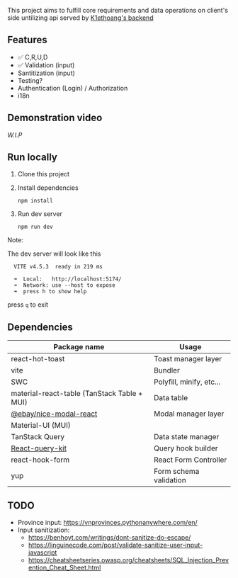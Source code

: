 This project aims to fulfill core requirements and data operations on client's side untilizing api served by [K1ethoang's backend](https://github.com/K1ethoang/Rent-data-management)

## Features

- ✅ C,R,U,D
- ✅ Validation (input)
- Santitization (input)
- Testing?
- Authentication (Login) / Authorization
- i18n

## Demonstration video

_W.I.P_

## Run locally

1.  Clone this project
2.  Install dependencies
    ```
    npm install
    ```
3.  Run dev server

    ```
    npm run dev
    ```

Note:

The dev server will look like this

```
  VITE v4.5.3  ready in 219 ms

  ➜  Local:   http://localhost:5174/
  ➜  Network: use --host to expose
  ➜  press h to show help
```

press `q` to exit

## Dependencies

| Package name                                                       | Usage                    |
| ------------------------------------------------------------------ | ------------------------ |
| react-hot-toast                                                    | Toast manager layer      |
| vite                                                               | Bundler                  |
| SWC                                                                | Polyfill, minify, etc... |
| material-react-table (TanStack Table + MUI)                        | Data table               |
| [@ebay/nice-modal-react](https://github.com/ebay/nice-modal-react) | Modal manager layer      |
| Material-UI (MUI)                                                  |                          |
| TanStack Query                                                     | Data state manager       |
| [React-query-kit](https://github.com/HuolalaTech/react-query-kit)  | Query hook builder       |
| react-hook-form                                                    | React Form Controller    |
| yup                                                                | Form schema validation   |

## TODO

- Province input: https://vnprovinces.pythonanywhere.com/en/
- Input sanitization:
  - https://benhoyt.com/writings/dont-sanitize-do-escape/
  - https://linguinecode.com/post/validate-sanitize-user-input-javascript
  - https://cheatsheetseries.owasp.org/cheatsheets/SQL_Injection_Prevention_Cheat_Sheet.html
